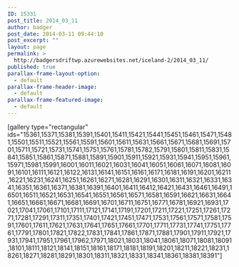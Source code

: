 ```yaml
---
ID: 15331
post_title: 2014_03_11
author: badger
post_date: 2014-03-11 09:44:10
post_excerpt: ""
layout: page
permalink: >
  http://badgersdriftwp.azurewebsites.net/iceland-2/2014_03_11/
published: true
parallax-frame-layout-option:
  - default
parallax-frame-header-image:
  - default
parallax-frame-featured-image:
  - default
---
```

[gallery type="rectangular" ids="15361,15371,15381,15391,15401,15411,15421,15441,15451,15461,15471,15481,15501,15511,15521,15561,15591,15601,15611,15631,15661,15671,15681,15691,15701,15711,15721,15731,15741,15751,15761,15781,15782,15791,15801,15811,15831,15841,15851,15861,15871,15881,15891,15901,15911,15921,15931,15941,15951,15961,15971,15981,15991,16001,16011,16021,16031,16041,16051,16061,16071,16081,16091,16101,16111,16121,16122,16131,16141,16151,16161,16171,16181,16191,16201,16211,16221,16231,16241,16251,16261,16271,16281,16291,16301,16311,16321,16331,16341,16351,16361,16371,16381,16391,16401,16411,16412,16421,16431,16461,16491,16501,16511,16521,16531,16541,16551,16561,16571,16581,16591,16621,16631,16641,16651,16661,16671,16681,16691,16701,16711,16751,16771,16781,16921,16931,17021,17041,17061,17101,17111,17121,17141,17191,17201,17211,17221,17251,17261,17271,17281,17291,17311,17351,17401,17421,17451,17471,17531,17561,17571,17581,17591,17601,17611,17621,17631,17641,17651,17661,17701,17711,17731,17741,17751,17761,17791,17801,17821,17822,17831,17841,17861,17871,17881,17901,17911,17921,17931,17941,17951,17961,17962,17971,18021,18031,18041,18061,18071,18081,18091,18101,18111,18121,18141,18151,18161,18171,18181,18191,18201,18211,18221,18231,18261,18271,18281,18291,18301,18311,18321,18331,18341,18361,18381,18391"]